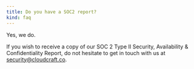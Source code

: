 ```yaml
---
title: Do you have a SOC2 report?
kind: faq
---
```


Yes, we do.

If you wish to receive a copy of our SOC 2 Type II Security, Availability & Confidentiality Report, do not hesitate to get in touch with us at [security@cloudcraft.co](mailto:security@cloudcraft.co).
